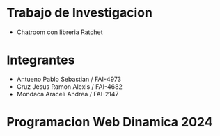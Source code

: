 # Trabajo de Investigacion
- Chatroom con libreria Ratchet
# Integrantes
- Antueno Pablo Sebastian / FAI-4973
- Cruz Jesus Ramon Alexis / FAI-4682
- Mondaca Araceli Andrea / FAI-2147
# Programacion Web Dinamica 2024
